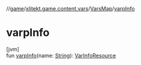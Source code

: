 //[game](../../../index.md)/[xlitekt.game.content.vars](../index.md)/[VarsMap](index.md)/[varpInfo](varp-info.md)

# varpInfo

[jvm]\
fun [varpInfo](varp-info.md)(name: [String](https://kotlinlang.org/api/latest/jvm/stdlib/kotlin/-string/index.html)): [VarInfoResource](../../../../shared/shared/xlitekt.shared.resource/-var-info-resource/index.md)
